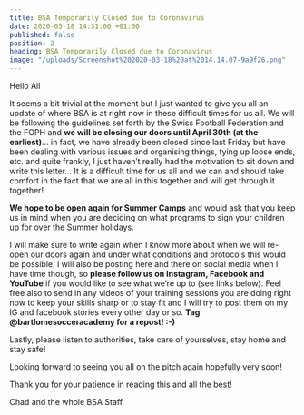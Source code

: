 ```yaml
---
title: BSA Temporarily Closed due to Coronavirus
date: 2020-03-18 14:31:00 +01:00
published: false
position: 2
heading: BSA Temporarily Closed due to Coronavirus
image: "/uploads/Screenshot%202020-03-18%20at%2014.14.07-9a9f26.png"
---
```


Hello All

It seems a bit trivial at the moment but I just wanted to give you all an update of where BSA is at right now in these difficult times for us all. We will be following the guidelines set forth by the Swiss Football Federation and the FOPH and **we will be closing our doors until April 30th (at the earliest)**… in fact, we have already been closed since last Friday but have been dealing with various issues and organising things, tying up loose ends, etc. and quite frankly, I just haven’t really had the motivation to sit down and write this letter… It is a difficult time for us all and we can and should take comfort in the fact that we are all in this together and will get through it together!

**We hope to be open again for Summer Camps** and would ask that you keep us in mind when you are deciding on what programs to sign your children up for over the Summer holidays.

I will make sure to write again when I know more about when we will re-open our doors again and under what conditions and protocols this would be possible. I will also be posting here and there on social media when I have time though, so **please follow us on Instagram, Facebook and YouTube** if you would like to see what we’re up to (see links below). Feel free also to send in any videos of your training sessions you are doing right now to keep your skills sharp or to stay fit and I will try to post them on my IG and facebook stories every other day or so. **Tag @bartlomesocceracademy for a repost! :-)**

Lastly, please listen to authorities, take care of yourselves, stay home and stay safe!

Looking forward to seeing you all on the pitch again hopefully very soon!

Thank you for your patience in reading this and all the best!

Chad and the whole BSA Staff
